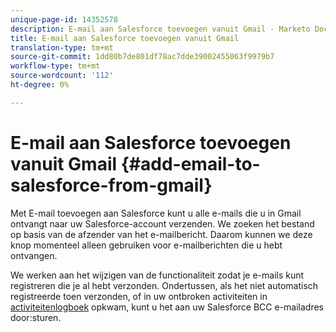```yaml
---
unique-page-id: 14352578
description: E-mail aan Salesforce toevoegen vanuit Gmail - Marketo Docs - Productdocumentatie
title: E-mail aan Salesforce toevoegen vanuit Gmail
translation-type: tm+mt
source-git-commit: 1dd80b7de801df78ac7dde39002455063f9979b7
workflow-type: tm+mt
source-wordcount: '112'
ht-degree: 0%

---
```



# E-mail aan Salesforce toevoegen vanuit Gmail {#add-email-to-salesforce-from-gmail}

Met E-mail toevoegen aan Salesforce kunt u alle e-mails die u in Gmail ontvangt naar uw Salesforce-account verzenden. We zoeken het bestand op basis van de afzender van het e-mailbericht. Daarom kunnen we deze knop momenteel alleen gebruiken voor e-mailberichten die u hebt ontvangen.

We werken aan het wijzigen van de functionaliteit zodat je e-mails kunt registreren die je al hebt verzonden. Ondertussen, als het niet automatisch registreerde toen verzonden, of in uw ontbroken activiteiten in [activiteitenlogboek](https://toutapp.com/) opkwam, kunt u het aan uw Salesforce BCC e-mailadres door:sturen.
